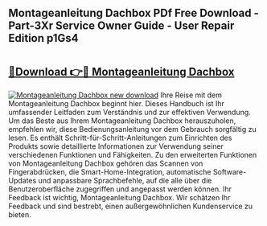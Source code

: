## Montageanleitung Dachbox PDf Free Download - Part-3Xr Service Owner Guide - User Repair Edition p1Gs4

# <h2><a href="http://df8jy9.blite.top/?on=Montageanleitung+Dachbox">🔗Download 👉🔴 Montageanleitung Dachbox</a></h2>

[![Montageanleitung Dachbox new download](https://i.imgur.com/lujVjoI.png)](http://df8jy9.blite.top/?on=Montageanleitung+Dachbox)
Ihre Reise mit dem Montageanleitung Dachbox beginnt hier. Dieses Handbuch ist Ihr umfassender Leitfaden zum Verständnis und zur effektiven Verwendung. Um das Beste aus Ihrem Montageanleitung Dachbox herauszuholen, empfehlen wir, diese Bedienungsanleitung vor dem Gebrauch sorgfältig zu lesen. Es enthält Schritt-für-Schritt-Anleitungen zum Einrichten des Produkts sowie detaillierte Informationen zur Verwendung seiner verschiedenen Funktionen und Fähigkeiten. Zu den erweiterten Funktionen von Montageanleitung Dachbox gehören das Scannen von Fingerabdrücken, die Smart-Home-Integration, automatische Software-Updates und anpassbare Sprachbefehle, auf die alle über die Benutzeroberfläche zugegriffen und angepasst werden können. Ihr Feedback ist wichtig, Montageanleitung Dachbox. Wir schätzen Ihr Feedback und sind bestrebt, einen außergewöhnlichen Kundenservice zu bieten.
